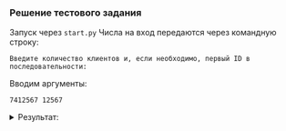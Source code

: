 ### Решение тестового задания 
Запуск через `start.py`
Числа на вход передаются через командную строку:
```
Введите количество клиентов и, если необходимо, первый ID в последовательности:
```
Вводим аргументы:
```
7412567 12567
```

<details>
<summary>Результат:</summary> 

```
Число покупателей, попадающих в каждую группу:

{0: 0,
 1: 2,
 2: 14,
 3: 54,
 4: 156,
 5: 375,
 6: 794,
 7: 1532,
 8: 2752,
 9: 4670,
 10: 7559,
 11: 11745,
 12: 17593,
 13: 25488,
 14: 35811,
 15: 48912,
 16: 65073,
 17: 84471,
 18: 107136,
 19: 132912,
 20: 161426,
 21: 192084,
 22: 224080,
 23: 256432,
 24: 288017,
 25: 317630,
 26: 344048,
 27: 366114,
 28: 382815,
 29: 393362,
 30: 397254,
 31: 394310,
 32: 384676,
 33: 368810,
 34: 347455,
 35: 321585,
 36: 292337,
 37: 260933,
 38: 228599,
 39: 196484,
 40: 165596,
 41: 136758,
 42: 110586,
 43: 87480,
 44: 67630,
 45: 51035,
 46: 37538,
 47: 26866,
 48: 18670,
 49: 12565,
 50: 8164,
 51: 5102,
 52: 3052,
 53: 1736,
 54: 930,
 55: 463,
 56: 210,
 57: 84,
 58: 28,
 59: 7,
 60: 1,
 61: 0,
 62: 0,
 63: 0}

```
</details>